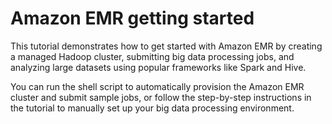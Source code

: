 # Amazon EMR getting started

This tutorial demonstrates how to get started with Amazon EMR by creating a managed Hadoop cluster, submitting big data processing jobs, and analyzing large datasets using popular frameworks like Spark and Hive.

You can run the shell script to automatically provision the Amazon EMR cluster and submit sample jobs, or follow the step-by-step instructions in the tutorial to manually set up your big data processing environment.
